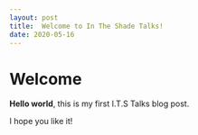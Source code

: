 ```yaml
---
layout: post
title:  Welcome to In The Shade Talks!
date: 2020-05-16
---
```


# Welcome

**Hello world**, this is my first I.T.S Talks blog post.

I hope you like it!
